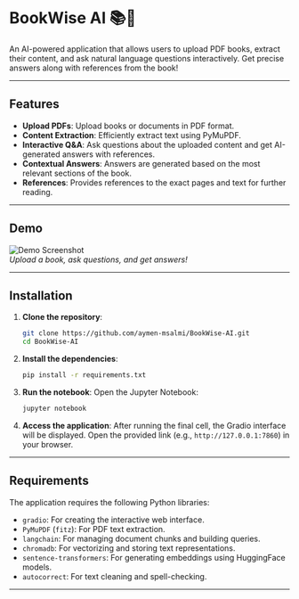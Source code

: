 
# BookWise AI 📚🤖

An AI-powered application that allows users to upload PDF books, extract their content, and ask natural language questions interactively. Get precise answers along with references from the book!

---

## Features

- **Upload PDFs**: Upload books or documents in PDF format.
- **Content Extraction**: Efficiently extract text using PyMuPDF.
- **Interactive Q&A**: Ask questions about the uploaded content and get AI-generated answers with references.
- **Contextual Answers**: Answers are generated based on the most relevant sections of the book.
- **References**: Provides references to the exact pages and text for further reading.

---

## Demo

![Demo Screenshot](img/demo-screenshot.png)  
_Upload a book, ask questions, and get answers!_

---

## Installation

1. **Clone the repository**:

   ```bash
   git clone https://github.com/aymen-msalmi/BookWise-AI.git
   cd BookWise-AI
   ```

2. **Install the dependencies**:

   ```bash
   pip install -r requirements.txt
   ```

3. **Run the notebook**:
   Open the Jupyter Notebook:

   ```bash
   jupyter notebook
   ```

4. **Access the application**:
   After running the final cell, the Gradio interface will be displayed.
   Open the provided link (e.g., `http://127.0.0.1:7860`) in your browser.

---

## Requirements

The application requires the following Python libraries:

- `gradio`: For creating the interactive web interface.
- `PyMuPDF` (`fitz`): For PDF text extraction.
- `langchain`: For managing document chunks and building queries.
- `chromadb`: For vectorizing and storing text representations.
- `sentence-transformers`: For generating embeddings using HuggingFace models.
- `autocorrect`: For text cleaning and spell-checking.

---
